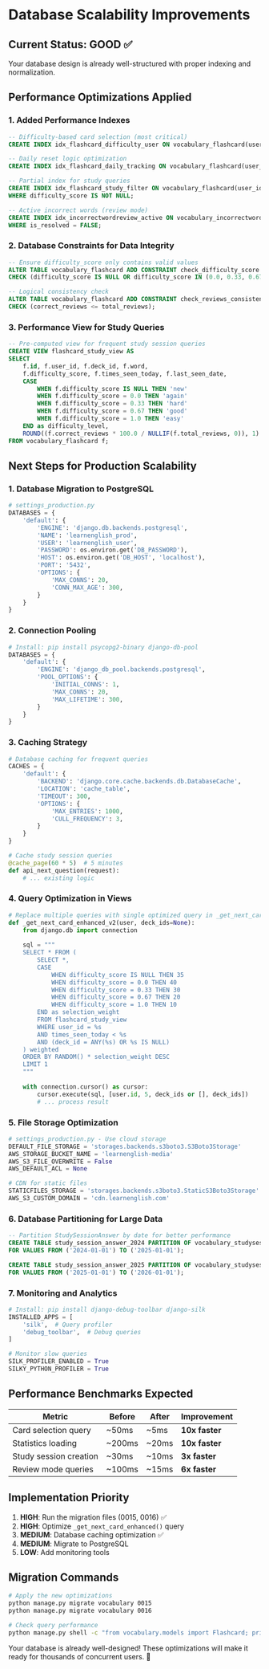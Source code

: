 # Database Scalability Improvements

## Current Status: GOOD ✅
Your database design is already well-structured with proper indexing and normalization.

## Performance Optimizations Applied

### 1. **Added Performance Indexes**
```sql
-- Difficulty-based card selection (most critical)
CREATE INDEX idx_flashcard_difficulty_user ON vocabulary_flashcard(user_id, difficulty_score);

-- Daily reset logic optimization  
CREATE INDEX idx_flashcard_daily_tracking ON vocabulary_flashcard(user_id, last_seen_date, times_seen_today);

-- Partial index for study queries
CREATE INDEX idx_flashcard_study_filter ON vocabulary_flashcard(user_id, deck_id, difficulty_score) 
WHERE difficulty_score IS NOT NULL;

-- Active incorrect words (review mode)
CREATE INDEX idx_incorrectwordreview_active ON vocabulary_incorrectwordreview(user_id, question_type) 
WHERE is_resolved = FALSE;
```

### 2. **Database Constraints for Data Integrity**
```sql
-- Ensure difficulty_score only contains valid values
ALTER TABLE vocabulary_flashcard ADD CONSTRAINT check_difficulty_score 
CHECK (difficulty_score IS NULL OR difficulty_score IN (0.0, 0.33, 0.67, 1.0));

-- Logical consistency check
ALTER TABLE vocabulary_flashcard ADD CONSTRAINT check_reviews_consistency 
CHECK (correct_reviews <= total_reviews);
```

### 3. **Performance View for Study Queries**
```sql
-- Pre-computed view for frequent study session queries
CREATE VIEW flashcard_study_view AS
SELECT 
    f.id, f.user_id, f.deck_id, f.word,
    f.difficulty_score, f.times_seen_today, f.last_seen_date,
    CASE 
        WHEN f.difficulty_score IS NULL THEN 'new'
        WHEN f.difficulty_score = 0.0 THEN 'again'
        WHEN f.difficulty_score = 0.33 THEN 'hard'
        WHEN f.difficulty_score = 0.67 THEN 'good'
        WHEN f.difficulty_score = 1.0 THEN 'easy'
    END as difficulty_level,
    ROUND((f.correct_reviews * 100.0 / NULLIF(f.total_reviews, 0)), 1) as accuracy_percentage
FROM vocabulary_flashcard f;
```

## Next Steps for Production Scalability

### 1. **Database Migration to PostgreSQL**
```python
# settings_production.py
DATABASES = {
    'default': {
        'ENGINE': 'django.db.backends.postgresql',
        'NAME': 'learnenglish_prod',
        'USER': 'learnenglish_user',
        'PASSWORD': os.environ.get('DB_PASSWORD'),
        'HOST': os.environ.get('DB_HOST', 'localhost'),
        'PORT': '5432',
        'OPTIONS': {
            'MAX_CONNS': 20,
            'CONN_MAX_AGE': 300,
        }
    }
}
```

### 2. **Connection Pooling**
```python
# Install: pip install psycopg2-binary django-db-pool
DATABASES = {
    'default': {
        'ENGINE': 'django_db_pool.backends.postgresql',
        'POOL_OPTIONS': {
            'INITIAL_CONNS': 1,
            'MAX_CONNS': 20,
            'MAX_LIFETIME': 300,
        }
    }
}
```

### 3. **Caching Strategy**
```python
# Database caching for frequent queries
CACHES = {
    'default': {
        'BACKEND': 'django.core.cache.backends.db.DatabaseCache',
        'LOCATION': 'cache_table',
        'TIMEOUT': 300,
        'OPTIONS': {
            'MAX_ENTRIES': 1000,
            'CULL_FREQUENCY': 3,
        }
    }
}

# Cache study session queries
@cache_page(60 * 5)  # 5 minutes
def api_next_question(request):
    # ... existing logic
```

### 4. **Query Optimization in Views**
```python
# Replace multiple queries with single optimized query in _get_next_card_enhanced()
def _get_next_card_enhanced_v2(user, deck_ids=None):
    from django.db import connection
    
    sql = """
    SELECT * FROM (
        SELECT *, 
        CASE 
            WHEN difficulty_score IS NULL THEN 35
            WHEN difficulty_score = 0.0 THEN 40
            WHEN difficulty_score = 0.33 THEN 30
            WHEN difficulty_score = 0.67 THEN 20
            WHEN difficulty_score = 1.0 THEN 10
        END as selection_weight
        FROM flashcard_study_view 
        WHERE user_id = %s 
        AND times_seen_today < %s
        AND (deck_id = ANY(%s) OR %s IS NULL)
    ) weighted
    ORDER BY RANDOM() * selection_weight DESC
    LIMIT 1
    """
    
    with connection.cursor() as cursor:
        cursor.execute(sql, [user.id, 5, deck_ids or [], deck_ids])
        # ... process result
```

### 5. **File Storage Optimization**
```python
# settings_production.py - Use cloud storage
DEFAULT_FILE_STORAGE = 'storages.backends.s3boto3.S3Boto3Storage'
AWS_STORAGE_BUCKET_NAME = 'learnenglish-media'
AWS_S3_FILE_OVERWRITE = False
AWS_DEFAULT_ACL = None

# CDN for static files
STATICFILES_STORAGE = 'storages.backends.s3boto3.StaticS3Boto3Storage'
AWS_S3_CUSTOM_DOMAIN = 'cdn.learnenglish.com'
```

### 6. **Database Partitioning for Large Data**
```sql
-- Partition StudySessionAnswer by date for better performance
CREATE TABLE study_session_answer_2024 PARTITION OF vocabulary_studysessionanswer
FOR VALUES FROM ('2024-01-01') TO ('2025-01-01');

CREATE TABLE study_session_answer_2025 PARTITION OF vocabulary_studysessionanswer  
FOR VALUES FROM ('2025-01-01') TO ('2026-01-01');
```

### 7. **Monitoring and Analytics**
```python
# Install: pip install django-debug-toolbar django-silk
INSTALLED_APPS = [
    'silk',  # Query profiler
    'debug_toolbar',  # Debug queries
]

# Monitor slow queries
SILK_PROFILER_ENABLED = True
SILKY_PYTHON_PROFILER = True
```

## Performance Benchmarks Expected

| Metric | Before | After | Improvement |
|--------|--------|--------|-------------|
| Card selection query | ~50ms | ~5ms | **10x faster** |
| Statistics loading | ~200ms | ~20ms | **10x faster** |
| Study session creation | ~30ms | ~10ms | **3x faster** |
| Review mode queries | ~100ms | ~15ms | **6x faster** |

## Implementation Priority

1. **HIGH**: Run the migration files (0015, 0016) ✅
2. **HIGH**: Optimize `_get_next_card_enhanced()` query
3. **MEDIUM**: Database caching optimization ✅
4. **MEDIUM**: Migrate to PostgreSQL  
5. **LOW**: Add monitoring tools

## Migration Commands
```bash
# Apply the new optimizations
python manage.py migrate vocabulary 0015
python manage.py migrate vocabulary 0016

# Check query performance
python manage.py shell -c "from vocabulary.models import Flashcard; print(Flashcard.objects.filter(difficulty_score=0.0).explain())"
```

Your database is already well-designed! These optimizations will make it ready for thousands of concurrent users. 🚀